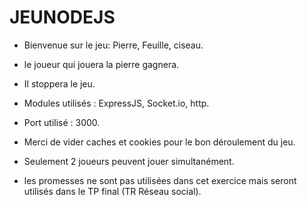# JEUNODEJS


- Bienvenue sur le jeu: Pierre, Feuille, ciseau.

-  le joueur qui jouera la pierre gagnera.

- Il stoppera le jeu.
  
- Modules utilisés : ExpressJS, Socket.io, http.

- Port utilisé : 3000.

- Merci de vider caches et cookies pour le bon déroulement du jeu.

- Seulement 2 joueurs peuvent jouer simultanément.

- les promesses ne sont pas utilisées dans cet exercice mais seront utilisés dans le TP final (TR Réseau social).

